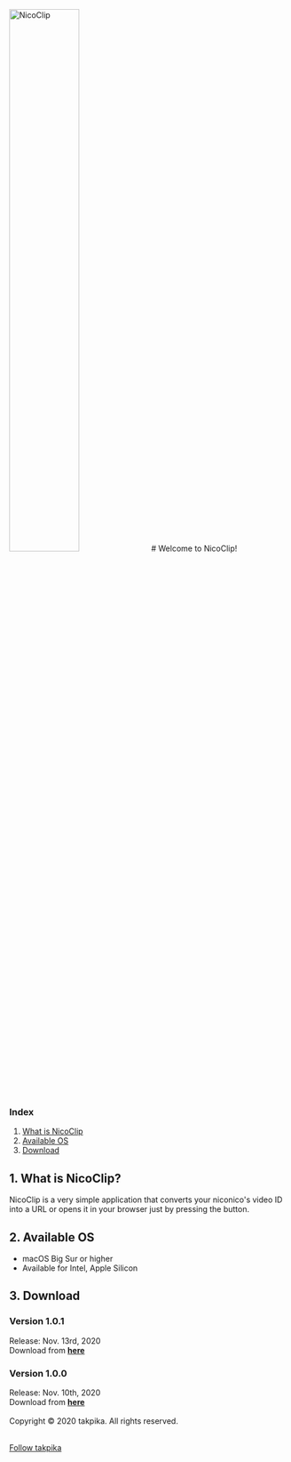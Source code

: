 <img src="https://takpika.github.io/NicoClip/img/logo.png" alt="NicoClip" title="Logo"  width="50%" height="50%">
# Welcome to NicoClip!

### Index
1. [What is NicoClip](#what_is_nicoclip)
2. [Available OS](#available_os)
3. [Download](#download)

<a id="what_is_nicoclip"></a>
## 1. What is NicoClip?
NicoClip is a very simple application that converts your niconico's video ID into a URL or opens it in your browser just by pressing the button.

<a id="available_os"></a>
## 2. Available OS
* macOS Big Sur or higher 
* Available for Intel, Apple Silicon

<a id="download"></a>
## 3. Download
### Version 1.0.1
Release: Nov. 13rd, 2020<br>
Download from <strong>[here](/NicoClip/releases/1.0.1/NicoClip-1.0.1-Installer.dmg)</strong>
### Version 1.0.0
Release: Nov. 10th, 2020<br>
Download from <strong>[here](/NicoClip/releases/1.0.0/NicoClip-1.0.0-Installer.dmg)</strong>
<br><br>
Copyright © 2020 takpika. All rights reserved.
<script type="text/javascript" src="/NicoClip/js/main.js"></script>
<br><a href="https://twitter.com/takpika0308?ref_src=twsrc%5Etfw" class="twitter-follow-button" data-show-count="false">Follow takpika</a><script async src="https://platform.twitter.com/widgets.js" charset="utf-8"></script>
